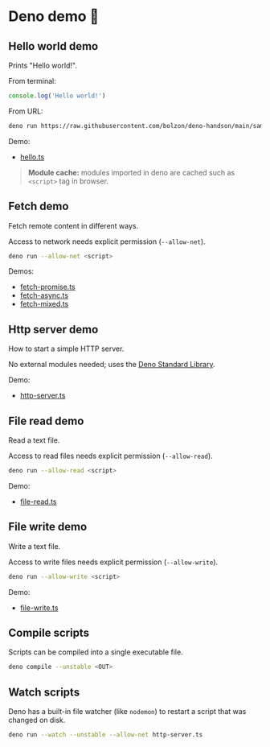 # Deno demo 🤟

## Hello world demo

Prints "Hello world!".

From terminal:

```js
console.log('Hello world!')
```

From URL:

```sh
deno run https://raw.githubusercontent.com/bolzon/deno-handson/main/samples/hello.ts
```

Demo:
- [hello.ts](./samples/hello.ts)

> **Module cache:** modules imported in deno are cached such as `<script>` tag in browser.

## Fetch demo

Fetch remote content in different ways.

Access to network needs explicit permission (`--allow-net`).

```sh
deno run --allow-net <script>
```

Demos:
- [fetch-promise.ts](./samples/fetch-promise.ts)
- [fetch-async.ts](./samples/fetch-async.ts)
- [fetch-mixed.ts](./samples/fetch-mixed.ts)

## Http server demo

How to start a simple HTTP server.

No external modules needed; uses the [Deno Standard Library](https://deno.land/std).

Demo:
- [http-server.ts](./samples/http-server.ts)

## File read demo

Read a text file.

Access to read files needs explicit permission (`--allow-read`).

```sh
deno run --allow-read <script>
```

Demo:
- [file-read.ts](./samples/file-read.ts)

## File write demo

Write a text file.

Access to write files needs explicit permission (`--allow-write`).

```sh
deno run --allow-write <script>
```

Demo:
- [file-write.ts](./samples/file-write.ts)

## Compile scripts

Scripts can be compiled into a single executable file.

```sh
deno compile --unstable <OUT>
```

## Watch scripts

Deno has a built-in file watcher (like `nodemon`) to restart a script that was changed on disk.

```sh
deno run --watch --unstable --allow-net http-server.ts
```
